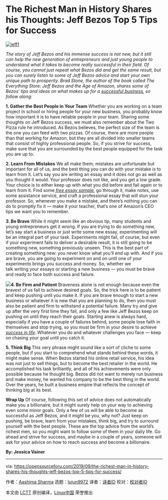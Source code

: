[#]: collector: (lujun9972)
[#]: translator: ( )
[#]: reviewer: ( )
[#]: publisher: ( )
[#]: url: ( )
[#]: subject: (The Richest Man in History Shares his Thoughts: Jeff Bezos Top 5 Tips for Success)
[#]: via: (https://opensourceforu.com/2019/09/the-richest-man-in-history-shares-his-thoughts-jeff-bezos-top-5-tips-for-success/)
[#]: author: (Aashima Sharma https://opensourceforu.com/author/aashima-sharma/)

The Richest Man in History Shares his Thoughts: Jeff Bezos Top 5 Tips for Success
======

[![][1]][2]

_The story of Jeff Bezos and his immense success is not new, but it still can help the new generation of entrepreneurs and just young people to understand what it takes to become really successful in their field. Of course, you cannot just repeat what Bezos did and get the same result, but you can surely listen to some of Jeff Bezos advice and start your own unique path to prosperity. Brad Stone, the author of the book called The Everything Store: Jeff Bezos and the Age of Amazon, shares some of Bezos’ tips and ideas on what makes up for a [successful business][3], so follow along:_

**1\. Gather the Best People in Your Team**
Whether you are working on a team project in school or hiring people for your new business, you probably know how important it is to have reliable people in your team. Sharing some thoughts on Jeff Bezos success, we must also remember about the Two Pizza rule he introduced. As Bezos believes, the perfect size of the team is the one you can feed with two pizzas. Of course, there are more people than that working for Amazon, but they are all divided into smaller teams that consist of highly professional people. So, if you strive for success, make sure that you are surrounded by the best people equipped for the task you are up to.

**2\. Learn From Mistakes**
We all make them; mistakes are unfortunate but important for all of us, and the best thing you can do with your mistake is to learn from it. Let’s say you are writing an essay and it does not go as well as you thought it would. Your professor does not like, and you get a low grade. Your choice is to either keep up with what you did before and fail again or to learn from it. Find some [_free essay sample_][4], go through it, make notes, use some assistance service, and craft a professional essay that will stun your professor. So, whenever you make a mistake, and there’s nothing you can do to promptly fix it — make it your teacher, that’s one of Amazon’s CEO tips we want you to remember.

**3\. Be Brave**
While it might seem like an obvious tip, many students and young entrepreneurs get it wrong. If you are trying to do something new, let’s say start a business or just write some new essay, experimenting will be an integral part of your task. Experiments might fail, of course, but even if your experiment fails to deliver a desirable result, it is still going to be something new, something previously unseen. This is the best part of creating something new: you never know what you’ll end up with. And if you are brave, you are going to experiment on and on until one of your experiments brings you success and money. So, whether we talk writing your essays or starting a new business — you must be brave and ready to face both success and failure.

**[![][5]][6]4\. Be Firm and Patient**
Braveness alone is not enough because even the bravest of us fail to achieve desired goals. So, the trick here is to be patient and keep pushing until you make it. If you are brave enough to start a new business or whatever it is new that you are planning to do, then you must also be patient and firm to withstand a potential failure. Many try and give up after the very first time they fail, and only a few like Jeff Bezos keep on pushing on until they reach their goals. Starting anew is always hard, especially if you have a couple of failures behind, some people lose faith in themselves and stop trying, so you must be firm in your desire to achieve [_success in life_][7]. Whatever you do and whatever challenges you face — keep on chasing your goal until you catch it.

**5\. Think Big**
This very phrase might sound like a sort of cliche to some people, but if you start to comprehend what stands behind these words, it might make sense. When Bezos started his online retail service, his idea was not just to sell things, but to become the best retailer in the world. He accomplished his task brilliantly, and all of his achievements were only possible because he thought big. Bezos did not want to merely run business and make money, he wanted his company to be the best thing in the world. Over the years, he built a business empire that reflects the concept of thinking big at its best.

**Wrap Up**
Of course, following this set of advice does not automatically make you a billionaire, but it might surely help on your way to achieving even some minor goals. Only a few of us will be able to become as successful as Jeff Bezos, and it might be you, why not? Just keep on pushing, be brave, learn from your mistakes, think big, and try to surround yourself with the best people. These are the top advice from the world’s richest men, so you might want to follow some of them in your daily life. Go ahead and strive for success, and maybe in a couple of years, someone will ask for your advice on how to reach success and become a billionaire.

**By: Jessica Vainer**

--------------------------------------------------------------------------------

via: https://opensourceforu.com/2019/09/the-richest-man-in-history-shares-his-thoughts-jeff-bezos-top-5-tips-for-success/

作者：[Aashima Sharma][a]
选题：[lujun9972][b]
译者：[译者ID](https://github.com/译者ID)
校对：[校对者ID](https://github.com/校对者ID)

本文由 [LCTT](https://github.com/LCTT/TranslateProject) 原创编译，[Linux中国](https://linux.cn/) 荣誉推出

[a]: https://opensourceforu.com/author/aashima-sharma/
[b]: https://github.com/lujun9972
[1]: https://i0.wp.com/opensourceforu.com/wp-content/uploads/2019/09/jeff1.jpg?resize=696%2C470&ssl=1 (jeff1)
[2]: https://i0.wp.com/opensourceforu.com/wp-content/uploads/2019/09/jeff1.jpg?fit=1200%2C810&ssl=1
[3]: https://www.investopedia.com/articles/pf/08/make-money-in-business.asp
[4]: https://studymoose.com/
[5]: https://i0.wp.com/opensourceforu.com/wp-content/uploads/2019/09/jeff2.jpg?resize=350%2C233&ssl=1
[6]: https://i0.wp.com/opensourceforu.com/wp-content/uploads/2019/09/jeff2.jpg?ssl=1
[7]: https://www.success.com/10-tips-to-achieve-anything-you-want-in-life/
